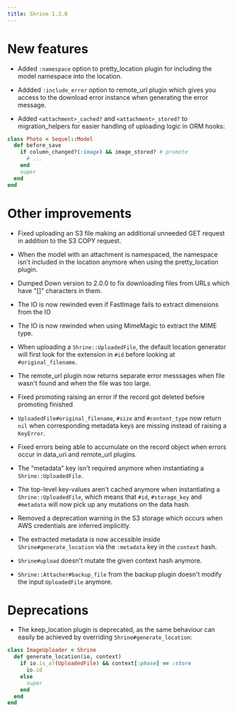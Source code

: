 ```yaml
---
title: Shrine 1.3.0
---
```


New features
============

* Added `:namespace` option to pretty_location plugin for including the model
  namespace into the location.

* Addded `:include_error` option to remote_url plugin which gives you access to
  the download error instance when generating the error message.

* Added `<attachment>_cached?` and `<attachment>_stored?` to migration_helpers
  for easier handling of uploading logic in ORM hooks:

```rb
class Photo < Sequel::Model
  def before_save
    if column_changed?(:image) && image_stored? # promote
      # ...
    end
    super
  end
end
```

Other improvements
==================

* Fixed uploading an S3 file making an additional unneeded GET request in
  addition to the S3 COPY request.

* When the model with an attachment is namespaced, the namespace isn't included
  in the location anymore when using the pretty_location plugin.

* Dumped Down version to 2.0.0 to fix downloading files from URLs which have
  "[]" characters in them.

* The IO is now rewinded even if FastImage fails to extract dimensions from the
  IO

* The IO is now rewinded when using MimeMagic to extract the MIME type.

* When uploading a `Shrine::UploadedFile`, the default location generator will
  first look for the extension in `#id` before looking at `#original_filename`.

* The remote_url plugin now returns separate error messsages when file wasn't
  found and when the file was too large.

* Fixed promoting raising an error if the record got deleted before
  promoting finished

* `UploadedFile#original_filename`, `#size` and `#content_type` now return `nil`
  when corresponding metadata keys are missing instead of raising a `KeyError`.

* Fixed errors being able to accumulate on the record object when errors occur
  in data_uri and remote_url plugins.

* The "metadata" key isn't required anymore when instantiating a
  `Shrine::UploadedFile`.

* The top-level key-values aren't cached anymore when instantiating a
  `Shrine::UploadedFile`, which means that `#id`, `#storage_key` and
  `#metadata` will now pick up any mutations on the data hash.

* Removed a deprecation warning in the S3 storage which occurs when AWS
  credentials are inferred implicitly.

* The extracted metadata is now accessible inside `Shrine#generate_location`
  via the `:metadata` key in the `context` hash.

* `Shrine#upload` doesn't mutate the given context hash anymore.

* `Shrine::Attacher#backup_file` from the backup plugin doesn't modify the
  input `UploadedFile` anymore.

Deprecations
============

* The keep_location plugin is deprecated, as the same behaviour can easily be
  achieved by overriding `Shrine#generate_location`:

```rb
class ImageUploader < Shrine
  def generate_location(io, context)
    if io.is_a?(UploadedFile) && context[:phase] == :store
      io.id
    else
      super
    end
  end
end
```
